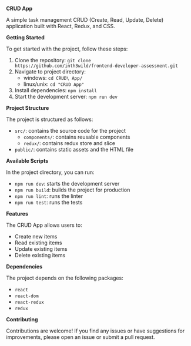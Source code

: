 **CRUD App**

A simple task management CRUD (Create, Read, Update, Delete) application built with React, Redux, and CSS.

**Getting Started**

To get started with the project, follow these steps:

1. Clone the repository: `git clone https://github.com/inth3wild/frontend-developer-assessment.git`
2. Navigate to project directory:
   - windows: `cd CRUD\ App/`
   - linux/unix: `cd "CRUD App"`
3. Install dependencies: `npm install`
4. Start the development server: `npm run dev`

**Project Structure**

The project is structured as follows:

- `src/`: contains the source code for the project
  - `components/`: contains reusable components
  - `redux/`: contains redux store and slice
- `public/`: contains static assets and the HTML file

**Available Scripts**

In the project directory, you can run:

- `npm run dev`: starts the development server
- `npm run build`: builds the project for production
- `npm run lint`: runs the linter
- `npm run test`: runs the tests

**Features**

The CRUD App allows users to:

- Create new items
- Read existing items
- Update existing items
- Delete existing items

**Dependencies**

The project depends on the following packages:

- `react`
- `react-dom`
- `react-redux`
- `redux`

**Contributing**

Contributions are welcome! If you find any issues or have suggestions for improvements, please open an issue or submit a pull request.
